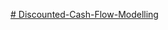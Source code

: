 [# Discounted-Cash-Flow-Modelling](https://drive.google.com/file/d/13y1DZV9kKK59eVr5IdIh_T9Gw79EVI9w/view)
